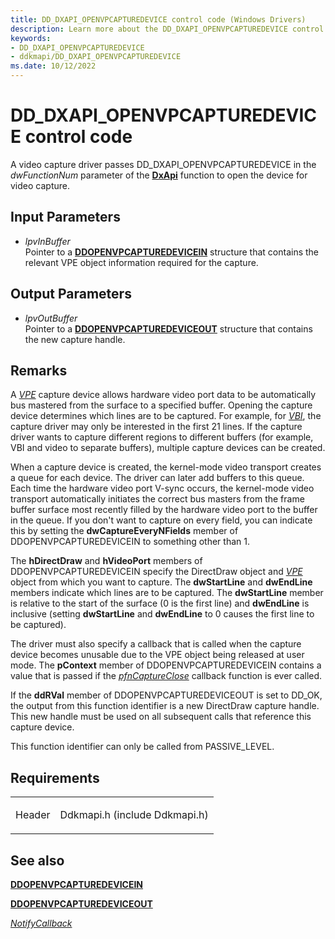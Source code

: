 ```yaml
---
title: DD_DXAPI_OPENVPCAPTUREDEVICE control code (Windows Drivers)
description: Learn more about the DD_DXAPI_OPENVPCAPTUREDEVICE control code.
keywords:
- DD_DXAPI_OPENVPCAPTUREDEVICE
- ddkmapi/DD_DXAPI_OPENVPCAPTUREDEVICE
ms.date: 10/12/2022
---
```


# DD\_DXAPI\_OPENVPCAPTUREDEVICE control code

A video capture driver passes DD\_DXAPI\_OPENVPCAPTUREDEVICE in the *dwFunctionNum* parameter of the [**DxApi**](/windows-hardware/drivers/ddi/dxapi/nf-dxapi-dxapi) function to open the device for video capture.

## Input Parameters

- *lpvInBuffer*  
    Pointer to a [**DDOPENVPCAPTUREDEVICEIN**](/windows/win32/api/ddkmapi/ns-ddkmapi-ddopenvpcapturedevicein) structure that contains the relevant VPE object information required for the capture.

## Output Parameters

- *lpvOutBuffer*  
    Pointer to a [**DDOPENVPCAPTUREDEVICEOUT**](/windows/win32/api/ddkmapi/ns-ddkmapi-ddopenvpcapturedeviceout) structure that contains the new capture handle.

## Remarks

A [*VPE*](vpe-callback-functions.md) capture device allows hardware video port data to be automatically bus mastered from the surface to a specified buffer. Opening the capture device determines which lines are to be captured. For example, for [*VBI*](video-vbi-capture.md), the capture driver may only be interested in the first 21 lines. If the capture driver wants to capture different regions to different buffers (for example, VBI and video to separate buffers), multiple capture devices can be created.

When a capture device is created, the kernel-mode video transport creates a queue for each device. The driver can later add buffers to this queue. Each time the hardware video port V-sync occurs, the kernel-mode video transport automatically initiates the correct bus masters from the frame buffer surface most recently filled by the hardware video port to the buffer in the queue. If you don't want to capture on every field, you can indicate this by setting the **dwCaptureEveryNFields** member of DDOPENVPCAPTUREDEVICEIN to something other than 1.

The **hDirectDraw** and **hVideoPort** members of DDOPENVPCAPTUREDEVICEIN specify the DirectDraw object and [*VPE*](vpe-callback-functions.md) object from which you want to capture. The **dwStartLine** and **dwEndLine** members indicate which lines are to be captured. The **dwStartLine** member is relative to the start of the surface (0 is the first line) and **dwEndLine** is inclusive (setting **dwStartLine** and **dwEndLine** to 0 causes the first line to be captured).

The driver must also specify a callback that is called when the capture device becomes unusable due to the VPE object being released at user mode. The **pContext** member of DDOPENVPCAPTUREDEVICEIN contains a value that is passed if the [*pfnCaptureClose*](/windows/win32/api/ddkmapi/ns-ddkmapi-ddopenvpcapturedevicein#members) callback function is ever called.

If the **ddRVal** member of DDOPENVPCAPTUREDEVICEOUT is set to DD\_OK, the output from this function identifier is a new DirectDraw capture handle. This new handle must be used on all subsequent calls that reference this capture device.

This function identifier can only be called from PASSIVE\_LEVEL.

## Requirements

<table>
<tbody>
<tr class="odd">
<td><p>Header</p></td>
<td>Ddkmapi.h (include Ddkmapi.h)</td>
</tr>
</tbody>
</table>

## See also

[**DDOPENVPCAPTUREDEVICEIN**](/windows/win32/api/ddkmapi/ns-ddkmapi-ddopenvpcapturedevicein)

[**DDOPENVPCAPTUREDEVICEOUT**](/windows/win32/api/ddkmapi/ns-ddkmapi-ddopenvpcapturedeviceout)

[*NotifyCallback*](notify-callback-functions-in-a-video-capture-driver.md)
